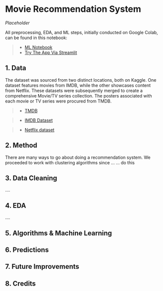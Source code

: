 # Movie Recommendation System

*Placeholder*


All preprocessing, EDA, and ML steps, initially conducted on Google Colab, can be found in this notebook:
> * [ML Notebook](https://github.com/lifeofborna/Movie-Recommendation-System/blob/main/IDS_Project.ipynb)
> * [Try The App Via Streamlit](https://ids-movie.streamlit.app/)

## 1. Data


The dataset was sourced from two distinct locations, both on Kaggle. One dataset features movies from IMDB, while the other showcases content from Netflix. These datasets were subsequently merged to create a comprehensive Movie/TV series collection. The posters associated with each movie or TV series were procured from TMDB.

> * [TMDB](https://www.themoviedb.org/)

> * [IMDB Dataset](harshitshankhdhar/imdb-dataset-of-top-1000-movies-and-tv-shows)

> * [Netflix dataset](narayan63/netflix-popular-movies-dataset)

## 2. Method

There are many ways to go about doing a recommendation system. We proceeded to work with clustering algorithms since ...
... do this



## 3. Data Cleaning 


.... 

## 4. EDA


....


## 5. Algorithms & Machine Learning



## 6. Predictions


## 7. Future Improvements


## 8. Credits


